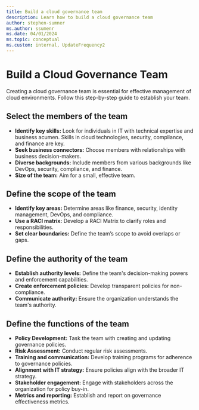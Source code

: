 ```yaml
---
title: Build a cloud governance team
description: Learn how to build a cloud governance team
author: stephen-sumner
ms.author: ssumenr
ms.date: 04/01/2024
ms.topic: conceptual
ms.custom: internal, UpdateFrequency2
---
```


# Build a Cloud Governance Team

Creating a cloud governance team is essential for effective management of cloud environments. Follow this step-by-step guide to establish your team.

## Select the members of the team

- **Identify key skills:** Look for individuals in IT with technical expertise and business acumen. Skills in cloud technologies, security, compliance, and finance are key.
- **Seek business connectors:** Choose members with relationships with business decision-makers.
- **Diverse backgrounds:** Include members from various backgrounds like DevOps, security, compliance, and finance.
- **Size of the team:** Aim for a small, effective team.

## Define the scope of the team

- **Identify key areas:** Determine areas like finance, security, identity management, DevOps, and compliance.
- **Use a RACI matrix:** Develop a RACI Matrix to clarify roles and responsibilities.
- **Set clear boundaries:** Define the team’s scope to avoid overlaps or gaps.

## Define the authority of the team

- **Establish authority levels:** Define the team's decision-making powers and enforcement capabilities.
- **Create enforcement policies:** Develop transparent policies for non-compliance.
- **Communicate authority:** Ensure the organization understands the team's authority.

## Define the functions of the team

- **Policy Development:** Task the team with creating and updating governance policies.
- **Risk Assessment:** Conduct regular risk assessments.
- **Training and communication:** Develop training programs for adherence to governance policies.
- **Alignment with IT strategy:** Ensure policies align with the broader IT strategy.
- **Stakeholder engagement:** Engage with stakeholders across the organization for policy buy-in.
- **Metrics and reporting:** Establish and report on governance effectiveness metrics.
